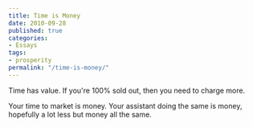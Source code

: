 ```yaml
---
title: Time is Money
date: 2010-09-28
published: true
categories:
- Essays
tags:
- prosperity
permalink: "/time-is-money/"
---
```

Time has value. If you're 100% sold out, then you need to charge more.

Your time to market is money. Your assistant doing the same is money, hopefully a lot less but money all the same.
